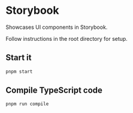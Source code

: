 # Storybook

Showcases UI components in Storybook.

Follow instructions in the root directory for setup.

## Start it

```bash
pnpm start
```

## Compile TypeScript code

```bash
pnpm run compile
```
